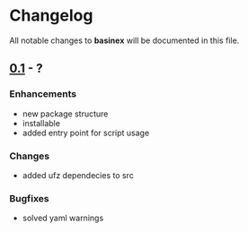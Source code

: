 # Changelog

All notable changes to **basinex** will be documented in this file.


## [0.1] - ?

### Enhancements
- new package structure
- installable
- added entry point for script usage

### Changes
- added ufz dependecies to src

### Bugfixes
- solved yaml warnings

[Unreleased]: https://github.com/mhm-ufz/basinex/compare/v0.1...HEAD
[0.2]: https://github.com/mhm-ufz/basinex/compare/v0.1...v0.2
[0.1]: https://github.com/mhm-ufz/basinex/releases/tag/0.1
